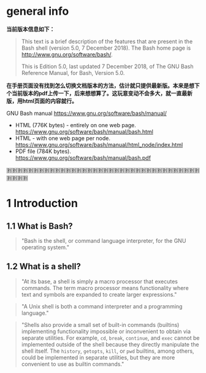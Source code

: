 

# general info

**当前版本信息如下：**

> This text is a brief description of the features that are present in the Bash shell (version 5.0, 7 December 2018). The Bash home page is http://www.gnu.org/software/bash/.
>
> This is Edition 5.0, last updated 7 December 2018, of The GNU Bash Reference Manual, for Bash, Version 5.0.

**在手册页面没有找到怎么切换文档版本的方法，估计就只提供最新版。本来是想下个当前版本的pdf上传一下，后来想想算了。这玩意变动不会多大，就一直最新版，用html页面的内容就行。**

GNU Bash manual https://www.gnu.org/software/bash/manual/
- HTML (776K bytes) - entirely on one web page. https://www.gnu.org/software/bash/manual/bash.html
- HTML - with one web page per node. https://www.gnu.org/software/bash/manual/html_node/index.html
- PDF file (784K bytes). https://www.gnu.org/software/bash/manual/bash.pdf

:u5272::u5272::u5272::u5272::u5272::u5272::u5272::u5272::u5272::u5272::u5272::u5272::u5272::u5272::u5272::u5272::u5272::u5272::u5272::u5272::u5272::u5272::u5272::u5272::u5272::u5272::u5272::u5272::u5272::u5272::u5272::u5272::u5272::u5272::u5272::u5272::u5272::u5272::u5272::u5272:

# 1 Introduction

## 1.1 What is Bash?

> "Bash is the shell, or command language interpreter, for the GNU operating system."

## 1.2 What is a shell?

> "At its base, a shell is simply a macro processor that executes commands. The term macro processor means functionality where text and symbols are expanded to create larger expressions."

> "A Unix shell is both a command interpreter and a programming language."

> "Shells also provide a small set of built-in commands (builtins) implementing functionality impossible or inconvenient to obtain via separate utilities. For example, `cd`, `break`, `continue`, and `exec` cannot be implemented outside of the shell because they directly manipulate the shell itself. The `history`, `getopts`, `kill`, or `pwd` builtins, among others, could be implemented in separate utilities, but they are more convenient to use as builtin commands."

